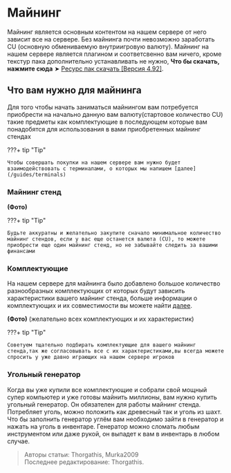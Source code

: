 # Майнинг

Майнинг является основным контентом на нашем сервере от него зависит все на сервере.
Без майнинга почти невозможно заработать CU (основную обмениваемую внутриигровую валюту).
Майнинг на нашем сервере является плагином и соответсвенно вам ничего, кроме текстур пака дополнительно устанавливать не нужно, **Что бы скачать, нажмите сюда** ➤ [Ресурс пак скачать [Версия 4.92]](https://github.com/1Bitlog-organization/ResourcePack/releases/tag/Newest-RP-Version).

## Что вам нужно для майнинга

Для того чтобы начать заниматься майнингом вам потребуется приобрести на начально данную вам валюту(стартовое количество CU) такие предметы как комплектующие в последующем которые вам понадобятся для использования в вами приобретенных майнинг стендах

???+ tip "Tip"

    Чтобы совершать покупки на нашем сервере вам нужно будет взаимодействовать с терминалами, о которых мы напишем [далее](/guides/terminals)

### Майнинг стенд

**(Фото)**

???+ tip "Tip"

    Будьте аккуратны и желательно закупите сначало минимальное количество майнинг стендов, если у вас еще останется валюта (CU), то можете приобрести еще один майнинг стенд, но не забывайте следить за вашими финансами

### Комплектующие

На нашем сервере для майнинга было добавлено большое количество разнообразных комплектующих от которых будут зависить характеристики вашего майнинг стенда, больше информации о комплектующих и их совместимости вы можете найти [далее](/guides/equipment).

**(Фото)** (желательно всех комплектующих и их характеристик)

???+ tip "Tip"

    Советуем тщательно подбирать комплектующие для вашего майнинг стенда,так же согласовывать все с их характеристиками,вы всегда можете спросить у уже давно играющих на нашем сервере игроков

### Угольный генератор

Когда вы уже купили все комплектующие и собрали свой мощный супер компьютер и уже готовы майнить миллионы, вам нужно купить угольный генератор. Он обязателен для работы майнинг стенда. Потребляет уголь, можно положить как древесный так и уголь из шахт. Что бы заполнить генератор углём вам необходимо зайти в генератор и нажать на уголь в инвентаре. Генератор можно сломать любым инструментом или даже рукой, он выпадет к вам в инвентарь в любом случае.

> Авторы статьи: Thorgathis, Murka2009 <br>
> Последнее редактирование: Thorgathis.

